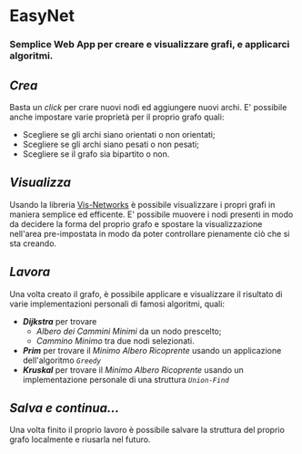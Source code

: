 # EasyNet
### Semplice Web App per creare e visualizzare grafi, e applicarci algoritmi.
## _Crea_
Basta un _*click*_ per crare nuovi nodi ed aggiungere nuovi archi. E' possibile anche impostare varie proprietà per il proprio grafo quali:
+ Scegliere se gli archi siano orientati o non orientati;
+ Scegliere se gli archi siano pesati o non pesati;
+ Scegliere se il grafo sia bipartito o non.
## _Visualizza_
Usando la libreria [Vis-Networks](https://visjs.github.io/vis-network/docs/network/) è possibile visualizzare i propri grafi in maniera semplice ed efficente.
E' possibile muovere i nodi presenti in modo da decidere la forma del proprio grafo e spostare la visualizzazione nell'area pre-impostata in modo da poter controllare pienamente ciò che si sta creando.
## _Lavora_
Una volta creato il grafo, è possibile applicare e visualizzare il risultato di varie implementazioni personali di famosi algoritmi, quali:
+ ***Dijkstra*** per trovare
  + _Albero dei Cammini Minimi_ da un nodo prescelto;
  + _Cammino Minimo_ tra due nodi selezionati.
+ ***Prim*** per trovare il _Minimo Albero Ricoprente_ usando un applicazione dell'algoritmo _`Greedy`_
+ ***Kruskal*** per trovare il _Minimo Albero Ricoprente_ usando un implementazione personale di una struttura _`Union-Find`_
  <!-- + ***Floyd & Warhall*** per trovare le minime distanze tra ogni coppia di nodi nel grafo -->
## _Salva e continua..._
Una volta finito il proprio lavoro è possibile salvare la struttura del proprio grafo localmente e riusarla nel futuro.
